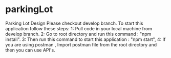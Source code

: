 # parkingLot
Parking Lot Design
Please checkout develop branch.
To start this application follow these steps: 
1: Pull code in your local machine from develop branch. 
2: Go to root directory and run this command : "npm install". 
3: Then run this command to start this application : "npm start", 
4: If you are using postman , Import postman file from the root directory and then you can use API's.
